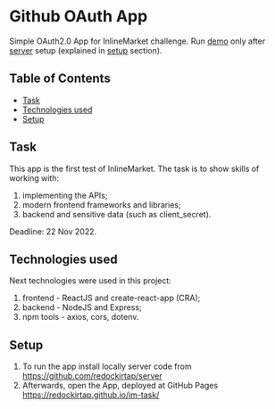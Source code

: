 # Github OAuth App
Simple OAuth2.0 App for InlineMarket challenge.
Run [demo](https://redockirtap.github.io/im-task/) only after [server](https://github.com/redockirtap/server) setup (explained in [setup](#setup) section).

## Table of Contents
* [Task](#task)
* [Technologies used](#technologies-used)
* [Setup](#setup)


## Task
This app is the first test of InlineMarket. 
The task is to show skills of working with:

1. implementing the APIs;
2. modern frontend frameworks and libraries;
3. backend and sensitive data (such as client_secret).

Deadline: 22 Nov 2022.

## Technologies used

Next technologies were used in this project:

1. frontend - ReactJS and create-react-app (CRA);
2. backend - NodeJS and Express;
3. npm tools - axios, cors, dotenv.

## Setup
1. To run the app install locally server code from https://github.com/redockirtap/server
2. Afterwards, open the App, deployed at GitHub Pages https://redockirtap.github.io/im-task/
